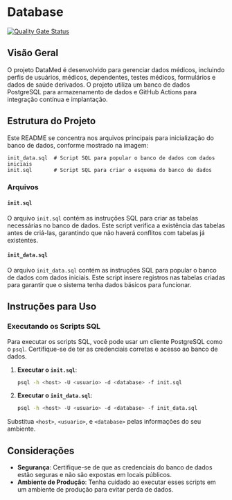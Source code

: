 
# Database
[![Quality Gate Status](https://sonarcloud.io/api/project_badges/measure?project=EPS-DataMed_database&metric=alert_status)](https://sonarcloud.io/summary/new_code?id=EPS-DataMed_database)

## Visão Geral
O projeto DataMed é desenvolvido para gerenciar dados médicos, incluindo perfis de usuários, médicos, dependentes, testes médicos, formulários e dados de saúde derivados. O projeto utiliza um banco de dados PostgreSQL para armazenamento de dados e GitHub Actions para integração contínua e implantação.

## Estrutura do Projeto
Este README se concentra nos arquivos principais para inicialização do banco de dados, conforme mostrado na imagem:

```
init_data.sql  # Script SQL para popular o banco de dados com dados iniciais
init.sql       # Script SQL para criar o esquema do banco de dados
```

### Arquivos

#### `init.sql`
O arquivo `init.sql` contém as instruções SQL para criar as tabelas necessárias no banco de dados. Este script verifica a existência das tabelas antes de criá-las, garantindo que não haverá conflitos com tabelas já existentes.

#### `init_data.sql`
O arquivo `init_data.sql` contém as instruções SQL para popular o banco de dados com dados iniciais. Este script insere registros nas tabelas criadas para garantir que o sistema tenha dados básicos para funcionar.

## Instruções para Uso

### Executando os Scripts SQL
Para executar os scripts SQL, você pode usar um cliente PostgreSQL como o `psql`. Certifique-se de ter as credenciais corretas e acesso ao banco de dados.

1. **Executar o `init.sql`**:
   ```sh
   psql -h <host> -U <usuario> -d <database> -f init.sql
   ```

2. **Executar o `init_data.sql`**:
   ```sh
   psql -h <host> -U <usuario> -d <database> -f init_data.sql
   ```

Substitua `<host>`, `<usuario>`, e `<database>` pelas informações do seu ambiente.

## Considerações
- **Segurança**: Certifique-se de que as credenciais do banco de dados estão seguras e não são expostas em locais públicos.
- **Ambiente de Produção**: Tenha cuidado ao executar esses scripts em um ambiente de produção para evitar perda de dados.